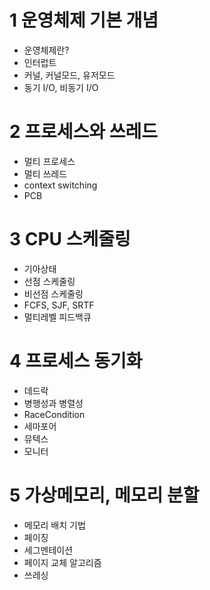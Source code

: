 # 1 운영체제 기본 개념
- 운영체제란?
- 인터럽트
- 커널, 커널모드, 유저모드
- 동기 I/O, 비동기 I/O

# 2 프로세스와 쓰레드
- 멀티 프로세스
- 멀티 쓰레드
- context switching
- PCB

# 3 CPU 스케줄링
- 기아상태
- 선점 스케줄링
- 비선점 스케줄링
- FCFS, SJF, SRTF
- 멀티레벨 피드백큐

# 4 프로세스 동기화
- 데드락
- 병행성과 병렬성
- RaceCondition
- 세마포어
- 뮤텍스
- 모니터

# 5 가상메모리, 메모리 분할
- 메모리 배치 기법
- 페이징
- 세그멘테이션
- 페이지 교체 알고리즘
- 쓰레싱
